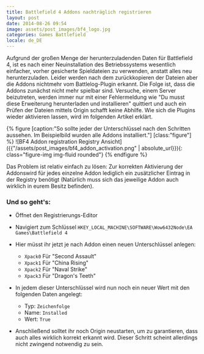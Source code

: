 ```yaml
---
title: Battlefield 4 Addons nachträglich registrieren
layout: post
date: 2014-08-26 09:54
image: assets/post_images/bf4_logo.jpg
categories: Games Battlefield
locale: de_DE
---
```


Aufgrund der großen Menge der herunterzuladenden Daten für Battlefield 4, ist es nach einer Neuinstallation des Betriebssystems wesentlich einfacher, vorher gesicherte Spieldateien zu verwenden, anstatt alles neu herunterzuladen. Leider werden nach dem zurückkopieren der Dateien aber die Addons nichtmehr vom Battlelog-Plugin erkannt. Die Folge ist, dass die Addons zunächst nicht mehr spielbar sind. Versuche, einem Server beizutreten, werden immer nur mit einer Fehlermeldung wie "Du musst diese Erweiterung herunterladen und installieren" quittiert und auch ein Prüfen der Dateien mittels Origin schafft keine Abhilfe. Wie sich die Plugins wieder aktivieren lassen, wird im folgenden Artikel erklärt.
<!--more-->

{% figure [caption:"So sollte jeder der Unterschlüssel nach den Schritten aussehen. Im Beispielbild wurden alle Addons installiert."] [class:"figure"] %}
![BF4 Addon registration Registry Ansicht]({{"/assets/post_images/bf4_addon_activation.png" | absolute_url}}){: class="figure-img img-fluid rounded"}
{% endfigure %}

Das Problem ist relativ einfach zu lösen: Zur korrekten Aktivierung der Addonswird für jedes einzelne Addon lediglich ein zusätzlicher Eintrag in der Registry benötigt (Natürlich muss sich das jeweilige Addon auch wirklich in eurem Besitz befinden).

### Und so geht's:

*   Öffnet den Registrierungs-Editor
*   Navigiert zum Schlüssel `HKEY_LOCAL_MACHINE\SOFTWARE\Wow6432Node\EA Games\Battlefield 4`
*   Hier müsst ihr jetzt je nach Addon einen neuen Unterschlüssel anlegen:

    *   `Xpack0` Für "Second Assault"
    *   `Xpack1` Für "China Rising"
    *   `Xpack2` Für "Naval Strike"
    *   `Xpack3` Für "Dragon's Teeth"

*   In jedem dieser Unterschlüssel wird nun noch ein neuer Wert mit den folgenden Daten angelegt:

    *   Typ: `Zeichenfolge`
    *   Name: `Installed`
    *   Wert: `True`

*   Anschließend solltet ihr noch Origin neustarten, um zu garantieren, dass auch alles wirklich korrekt erkannt wird. Dieser Schritt scheint allerdings nicht zwingend notwendig zu sein.
&nbsp;